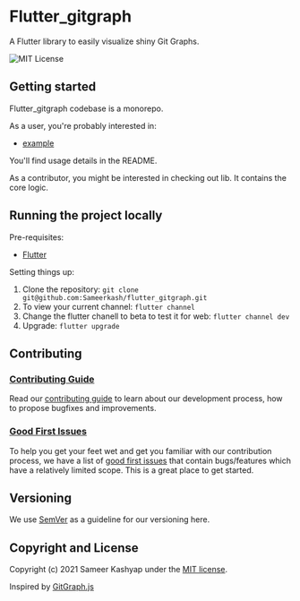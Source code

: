 # Flutter_gitgraph

A Flutter library to easily visualize shiny Git Graphs.


![MIT License](https://img.shields.io/badge/License-MIT-yellow.svg)


## Getting started

Flutter_gitgraph codebase is a monorepo.

As a user, you're probably interested in:

- [example](example)


You'll find usage details in the README.

As a contributor, you might be interested in checking out lib. It contains the core logic.

## Running the project locally

Pre-requisites:

-   [Flutter](https://flutter.dev/)

Setting things up:

1.  Clone the repository: `git clone git@github.com:Sameerkash/flutter_gitgraph.git`
2.  To view your current channel: `flutter channel`
3.  Change the flutter chanell to beta to test it for web: `flutter channel dev`
4.  Upgrade: `flutter upgrade`


## Contributing

### [Contributing Guide](CONTRIBUTING.md)

Read our [contributing guide](contributing) to learn about our development process, how to propose bugfixes and improvements.

### [Good First Issues](good-first-issues)

To help you get your feet wet and get you familiar with our contribution process, we have a list of [good first issues](good-first-issues) that contain bugs/features which have a relatively limited scope. This is a great place to get started.

## Versioning

We use [SemVer](semver) as a guideline for our versioning here.


## Copyright and License

Copyright (c) 2021 Sameer Kashyap under the [MIT license](license).


Inspired by [GitGraph.js](gitgtaphjs.com)

